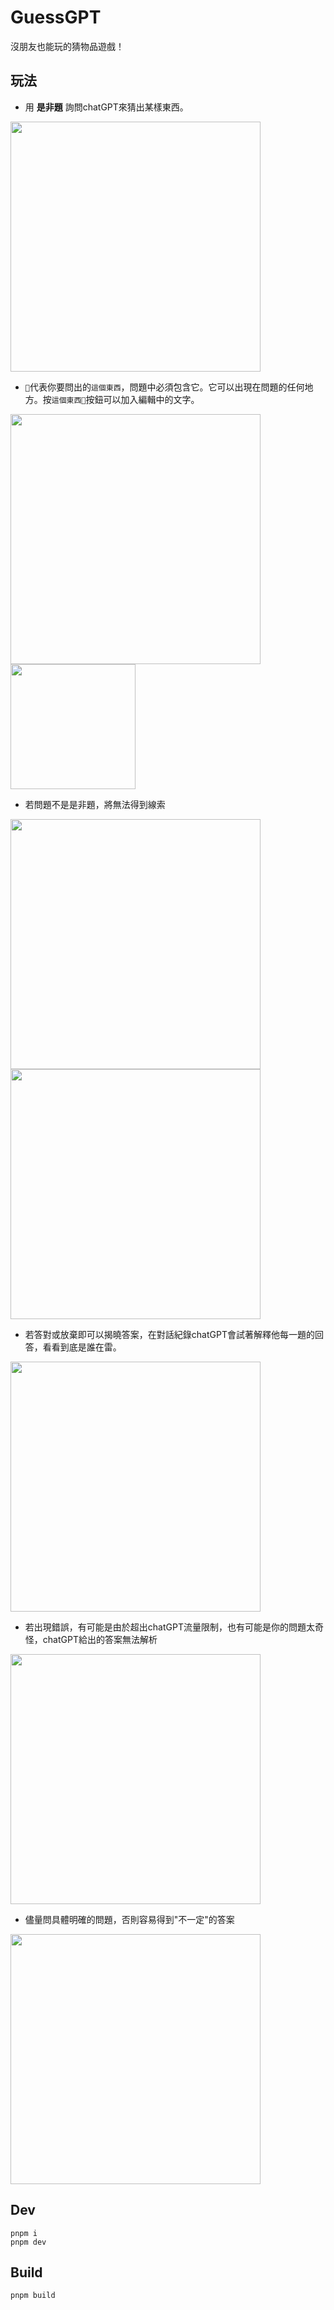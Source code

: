 # GuessGPT
沒朋友也能玩的猜物品遊戲！

## 玩法
- 用 **是非題** 詢問chatGPT來猜出某樣東西。
<img width=400 src="https://i.imgur.com/8mz6H6t.png"/>

- `🤔`代表你要問出的`這個東西`，問題中必須包含它。它可以出現在問題的任何地方。按`這個東西🤔`按鈕可以加入編輯中的文字。
<img width=400 src="https://i.imgur.com/74aoIrq.png"/>

<img width=200 src="https://i.imgur.com/c8PJnF9.png"/>

- 若問題不是是非題，將無法得到線索
<img width=400 src="https://i.imgur.com/PJThQWz.png"/>

<img width=400 src="https://i.imgur.com/TBR3qfa.png"/>

- 若答對或放棄即可以揭曉答案，在對話紀錄chatGPT會試著解釋他每一題的回答，看看到底是誰在雷。
<img width=400 src="https://i.imgur.com/HQqUEA9.png"/>

- 若出現錯誤，有可能是由於超出chatGPT流量限制，也有可能是你的問題太奇怪，chatGPT給出的答案無法解析
<img width=400 src="https://i.imgur.com/YcA3BDv.png"/>
  
- 儘量問具體明確的問題，否則容易得到"不一定"的答案
<img width=400 src="https://i.imgur.com/pg1C4am.png"/>

## Dev
```
pnpm i
pnpm dev
```

## Build
```
pnpm build
```
